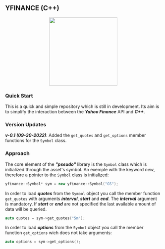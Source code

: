 ## YFINANCE (C++)

<p align="center">
  <img src="https://upload.wikimedia.org/wikipedia/commons/3/37/Yahoo_Finance_Logo_2019.png" width=220 />
</p>

### Quick Start
This is a quick and simple repository which is still in development. Its aim is to simplify the interaction between the **_Yahoo Finance_** API and **_C++_**. 

### Version Updates
**_v-0.1 (09-30-2022)_**:
Added the `get_quotes` and `get_options` member functions for the `Symbol` class. 

### Approach
The core element of the **_"pseudo"_** library is the `Symbol` class which is initialized through the asset's symbol. An exemple with the keyword *new*, therefore a pointer to the `Symbol` class is initialized:
```c++ 
yfinance::Symbol* sym = new yfinance::Symbol("GS");
```
In order to load **_quotes_** from the `Symbol` object you call the member function `get_quotes` with arguments ***interval***, ***start*** and ***end***. The ***interval*** argument is mandatory. If ***start*** or ***end*** are not specified the last available amount of data will be queried.
```c++ 
auto quotes = sym->get_quotes("5m");
```
In order to load **_options_** from the `Symbol` object you call the member function `get_options` wich does not take arguments:
```c++ 
auto options = sym->get_options();
```
